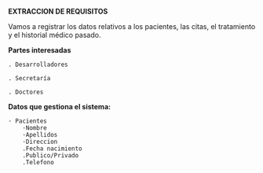 **EXTRACCION DE REQUISITOS**

Vamos a registrar los datos relativos a los pacientes, las citas, el tratamiento y el historial médico pasado.

**Partes interesadas**

	. Desarrolladores
	
	. Secretaría 

	. Doctores

**Datos que gestiona el sistema:**

	· Pacientes
		·Nombre
		·Apellidos
		·Direccion
		.Fecha nacimiento
		.Publico/Privado
		.Telefono